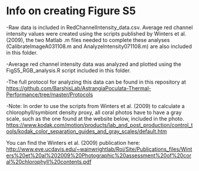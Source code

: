 # Info on creating Figure S5
-Raw data is included in RedChannelIntensity_data.csv. Average red channel intensity values were created using the scripts published by Winters et al. (2009), the two Matlab .m files needed to complete these analyses (CalibrateImageA031108.m and AnalyzeIntensity071108.m) are also included in this folder. 

-Average red channel intensity data was analyzed and plotted using the FigS5_RGB_analysis.R script included in this folder. 

-The full protocol for analyzing this data can be found in this repository at https://github.com/BarshisLab/AstrangiaPoculata-Thermal-Performance/tree/master/Protocols

-Note: In order to use the scripts from Winters et al. (2009) to calculate a chlorophyll/symbiont density proxy, all coral photos have to have a gray scale, such as the one found at the website below, included in the photo. 
https://www.kodak.com/motion/products/lab_and_post_production/control_tools/kodak_color_separation_guides_and_gray_scales/default.htm


You can find the Winters et al. (2009) publication here:
http://www.eve.ucdavis.edu/~wainwrightlab/Roi/Site/Publications_files/Winters%20et%20al%202009%20Photographic%20assessment%20of%20coral%20chlorophyll%20contents.pdf
